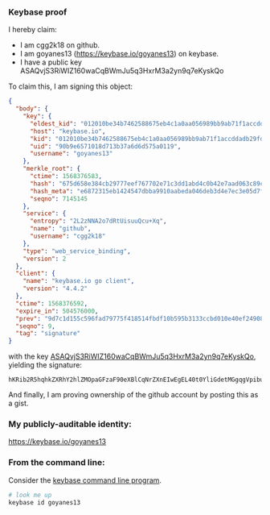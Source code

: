 ### Keybase proof

I hereby claim:

  * I am cgg2k18 on github.
  * I am goyanes13 (https://keybase.io/goyanes13) on keybase.
  * I have a public key ASAQvjS3RiWIZ160waCqBWmJu5q3HxrM3a2yn9q7eKyskQo

To claim this, I am signing this object:

```json
{
  "body": {
    "key": {
      "eldest_kid": "012010be34b7462588675eb4c1a0aa056989bb9ab71f1accddadb29fdabb78acac910a",
      "host": "keybase.io",
      "kid": "012010be34b7462588675eb4c1a0aa056989bb9ab71f1accddadb29fdabb78acac910a",
      "uid": "90b9e6571018d713b37a6d6d575a0119",
      "username": "goyanes13"
    },
    "merkle_root": {
      "ctime": 1568376583,
      "hash": "675d658e384cb29777eef767702e71c3dd1abd4c0b42e7aad063c89c812152b93cdda4fdb46fad13b16d3228d4fc04d9d8ddc5ea9d5abde4d34d939b8517d321",
      "hash_meta": "e6872315eb1424547dbba9910aabeda046deb3d4e7ec3e05d7f25b9913958b66",
      "seqno": 7145145
    },
    "service": {
      "entropy": "2L2zNNA2o7dRtUisuuQcu+Xq",
      "name": "github",
      "username": "cgg2k18"
    },
    "type": "web_service_binding",
    "version": 2
  },
  "client": {
    "name": "keybase.io go client",
    "version": "4.4.2"
  },
  "ctime": 1568376592,
  "expire_in": 504576000,
  "prev": "9d7c1d155c596fad79775f418514fbdf10b595b3133ccbd010e40ef2490811e7",
  "seqno": 9,
  "tag": "signature"
}
```

with the key [ASAQvjS3RiWIZ160waCqBWmJu5q3HxrM3a2yn9q7eKyskQo](https://keybase.io/goyanes13), yielding the signature:

```
hKRib2R5hqhkZXRhY2hlZMOpaGFzaF90eXBlCqNrZXnEIwEgEL40t0YliGdetMGgqgVpibuatx8azN2tsp/au3isrJEKp3BheWxvYWTESpcCCcQgnXwdFVxZb615d19BhRT73xC1lbMTPMvQEOQO8kkIEefEIMNtBd4nJGpMiU3FdFC+Frh3tSGMq0+zoCESOGDRR1BoAgHCo3NpZ8RAijG0rR7DSxBcI40myspuuyKmFDL8lsftPBIAwcsORHAucOK53IaI1vf0ceoaCvZs4f+oiDS+3XH329L2LMalBKhzaWdfdHlwZSCkaGFzaIKkdHlwZQildmFsdWXEIBPFefCAHn2kG7BLFQYeVc69xtXMa6pOqV+AKJQ6NKrQo3RhZ80CAqd2ZXJzaW9uAQ==

```

And finally, I am proving ownership of the github account by posting this as a gist.

### My publicly-auditable identity:

https://keybase.io/goyanes13

### From the command line:

Consider the [keybase command line program](https://keybase.io/download).

```bash
# look me up
keybase id goyanes13
```
